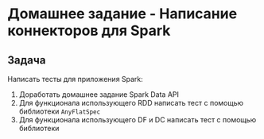 # Домашнее задание - Написание коннекторов для Spark

## Задача

Написать тесты для приложения Spark:
1. Доработать домашнее задание Spark Data API
2. Для функционала использующего RDD написать тест с помощью библиотеки `AnyFlatSpec`
3. Для функционала использующего DF и DC написать тест с помощью библиотеки